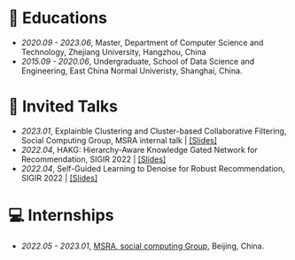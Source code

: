 # 📖 Educations
- *2020.09 - 2023.06*, Master, Department of Computer Science and Technology, Zhejiang University, Hangzhou, China
- *2015.09 - 2020.06*, Undergraduate, School of Data Science and Engineering, East China Normal Univeristy, Shanghai, China.

# 💬 Invited Talks
- *2023.01*, Explainble Clustering and Cluster-based Collaborative Filtering, Social Computing Group, MSRA internal talk \| [\[Slides\]](https://zealscott.com/files/slides/MSRA_Explainble_Clustering_Cluster-based_CF.pdf)
- *2022.04*, HAKG: Hierarchy-Aware Knowledge Gated Network for Recommendation, SIGIR 2022 \| [\[Slides\]](https://zealscott.com/files/slides/SIGIR22_HAKG_slides.pdf)
- *2022.04*, Self-Guided Learning to Denoise for Robust Recommendation, SIGIR 2022 \| [\[Slides\]](https://zealscott.com/files/slides/SIGIR22_SGDL_slides.pdf)

# 💻 Internships
- *2022.05 - 2023.01*, [MSRA, social computing Group](https://www.microsoft.com/en-us/research/group/social-computing-beijing/), Beijing, China.